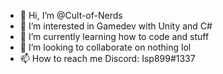 - 👋 Hi, I’m @Cult-of-Nerds
- 👀 I’m interested in Gamedev with Unity and C#
- 🌱 I’m currently learning how to code and stuff
- 💞️ I’m looking to collaborate on nothing lol
- 📫 How to reach me Discord: Isp899#1337

<!---
Cult-of-Nerds/Cult-of-Nerds is a ✨ special ✨ repository because its `README.md` (this file) appears on your GitHub profile.
You can click the Preview link to take a look at your changes.
--->
